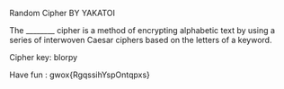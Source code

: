 Random Cipher
BY YAKATOI

The ________ cipher is a method of encrypting alphabetic text by using a series of interwoven Caesar ciphers based on the letters of a keyword.

Cipher key: blorpy

Have fun : gwox{RgqssihYspOntqpxs}
